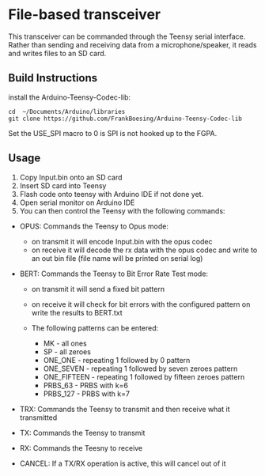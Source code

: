 # File-based transceiver
This transceiver can be commanded through the Teensy serial interface. Rather than sending and receiving data from a microphone/speaker, it reads and writes files to an SD card.

## Build Instructions
install the Arduino-Teensy-Codec-lib: 
```
cd  ~/Documents/Arduino/libraries
git clone https://github.com/FrankBoesing/Arduino-Teensy-Codec-lib
```

Set the USE_SPI macro to 0 is SPI is not hooked up to the FGPA.

## Usage
1. Copy Input.bin onto an SD card
2. Insert SD card into Teensy
3. Flash code onto teensy with Arduino IDE if not done yet.
4. Open serial monitor on Arduino IDE
5. You can then control the Teensy with the following commands:

- OPUS: Commands the Teensy to Opus mode:
	- on transmit it will encode Input.bin with the opus codec
	- on receive it will decode the rx data with the opus codec and write to an out bin file (file name will be printed on serial log)

- BERT: Commands the Teensy to Bit Error Rate Test mode:
	- on transmit it will send a fixed bit pattern
	- on receive it will check for bit errors with the configured pattern on write the results to BERT.txt

	- The following patterns can be entered:
		- MK - all ones
		- SP - all zeroes
		- ONE_ONE - repeating 1 followed by 0 pattern
		- ONE_SEVEN - repeating 1 followed by seven zeroes pattern
		- ONE_FIFTEEN - repeating 1 followed by fifteen zeroes pattern
		- PRBS_63 - PRBS with k=6
		- PRBS_127 - PRBS with k=7
- TRX: Commands the Teensy to transmit and then receive what it transmitted
- TX: Commands the Teensy to transmit
- RX: Commands the Teesny to receive
- CANCEL: If a TX/RX operation is active, this will cancel out of it

